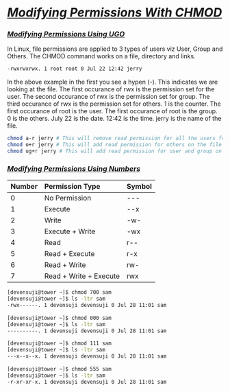 # <b><ins><i>Modifying Permissions With CHMOD</i></ins></b>


### <b><ins><i>Modifying Permissions Using UGO</i></ins></b>
In Linux, file permissions are applied to 3 types of users viz User, Group and Others.
The CHMOD command works on a file, directory and links.
```bash
-rwxrwxrwx. 1 root root 0 Jul 22 12:42 jerry
```
In the above example in the first you see a hypen (-). This indicates we are looking at the file.
The first occurance of rwx is the permission set for the user.
The second occurance of rwx is the permission set for group.
The third occurance of rwx is the permission set for others.
1 is the counter.
The first occurance of root is the user.
The first occurance of root is the group.
0 is the others.
July 22 is the date.
12:42 is the time.
jerry is the name of the file. 

```bash
chmod a-r jerry # This will remove read permission for all the users from the file jerry. Note a here stand for all.
chmod o+r jerry # This will add read permission for others on the file jerry. Note o here stand for others.
chmod ug+r jerry # This will add read permission for user and group on the file jerry. Note u and g here stand for user and group. 
```
### <b><ins><i>Modifying Permissions Using Numbers</i></ins></b>
| Number | Permission Type | Symbol |
|:-------|:----------|:----------|
| 0 | No Permission | --- |
| 1 | Execute | --x |
| 2 | Write | -w- |
| 3 | Execute + Write | -wx |
| 4 | Read | r-- |
| 5 | Read + Execute | r-x |
| 6 | Read + Write | rw- |
| 7 | Read + Write + Execute | rwx |

```bash
[devensuji@tower ~]$ chmod 700 sam
[devensuji@tower ~]$ ls -ltr sam
-rwx------. 1 devensuji devensuji 0 Jul 28 11:01 sam  
  
[devensuji@tower ~]$ chmod 000 sam
[devensuji@tower ~]$ ls -ltr sam
----------. 1 devensuji devensuji 0 Jul 28 11:01 sam  
  
[devensuji@tower ~]$ chmod 111 sam
[devensuji@tower ~]$ ls -ltr sam
---x--x--x. 1 devensuji devensuji 0 Jul 28 11:01 sam  
  
[devensuji@tower ~]$ chmod 555 sam
[devensuji@tower ~]$ ls -ltr sam
-r-xr-xr-x. 1 devensuji devensuji 0 Jul 28 11:01 sam
```